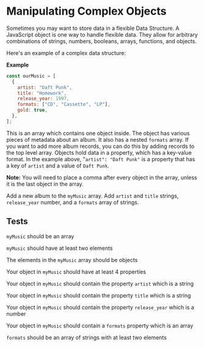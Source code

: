 # Manipulating Complex Objects

Sometimes you may want to store data in a flexible Data Structure. A JavaScript object is one way to handle flexible data. They allow for arbitrary combinations of strings, numbers, booleans, arrays, functions, and objects.

Here's an example of a complex data structure:

**Example**

```javascript
const ourMusic = [
  {
    artist: "Daft Punk",
    title: "Homework",
    release_year: 1997,
    formats: ["CD", "Cassette", "LP"],
    gold: true,
  },
];
```

This is an array which contains one object inside. The object has various pieces of metadata about an album. It also has a nested `formats` array. If you want to add more album records, you can do this by adding records to the top level array. Objects hold data in a property, which has a key-value format. In the example above, "`artist": "Daft Punk"` is a property that has a key of `artist` and a value of `Daft Punk`.

**Note:** You will need to place a comma after every object in the array, unless it is the last object in the array.

Add a new album to the `myMusic` array. Add `artist` and `title` strings, `release_year` number, and a `formats` array of strings.

## Tests

`myMusic` should be an array

`myMusic` should have at least two elements

The elements in the `myMusic` array should be objects

Your object in `myMusic` should have at least 4 properties

Your object in `myMusic` should contain the property `artist` which is a string

Your object in `myMusic` should contain the property `title` which is a string

Your object in `myMusic` should contain the property `release_year` which is a number

Your object in `myMusic` should contain a `formats` property which is an array

`formats` should be an array of strings with at least two elements
